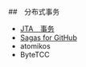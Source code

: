 ##　分布式事务
- [JTA　事务](https://www.jdon.com/tags/356)
- [Sagas for GitHub](https://github.com/eventuate-tram/eventuate-tram-sagas)
- atomikos
- ByteTCC